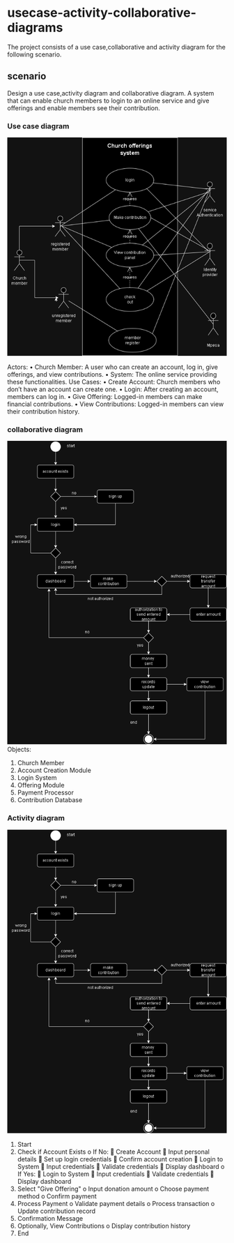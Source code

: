 # usecase-activity-collaborative-diagrams
The project consists of a use case,collaborative and activity diagram for the following scenario.
## scenario
Design a use case,activity diagram and collaborative diagram.
A system that can enable church members to login to an online service and give offerings and enable members see their contribution.
### Use case diagram
![usecase](https://github.com/kayikalvin/usecase-activity-collaborative-diagrams/blob/main/imgs/use%20case.drawio.png)
<br>

Actors:
•	Church Member: A user who can create an account, log in, give offerings, and view contributions.
•	System: The online service providing these functionalities.
Use Cases:
•	Create Account: Church members who don’t have an account can create one.
•	Login: After creating an account, members can log in.
•	Give Offering: Logged-in members can make financial contributions.
•	View Contributions: Logged-in members can view their contribution history.

### collaborative diagram
![collaborative](https://github.com/kayikalvin/usecase-activity-collaborative-diagrams/blob/main/imgs/activity.drawio.png)
<br>
Objects:
1.	Church Member
2.	Account Creation Module
3.	Login System
4.	Offering Module
5.	Payment Processor
6.	Contribution Database


### Activity diagram
![activity](https://github.com/kayikalvin/usecase-activity-collaborative-diagrams/blob/main/imgs/activity.drawio.png)
1.	Start
2.	Check if Account Exists
o	If No:
	Create Account
	Input personal details
	Set up login credentials
	Confirm account creation
	Login to System
	Input credentials
	Validate credentials
	Display dashboard
o	If Yes:
	Login to System
	Input credentials
	Validate credentials
	Display dashboard
3.	Select "Give Offering"
o	Input donation amount
o	Choose payment method
o	Confirm payment
4.	Process Payment
o	Validate payment details
o	Process transaction
o	Update contribution record
5.	Confirmation Message
6.	Optionally, View Contributions
o	Display contribution history
7.	End


